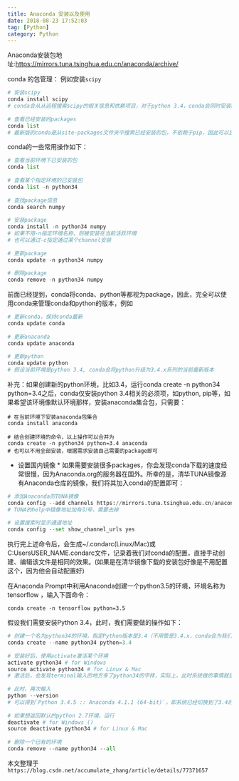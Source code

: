 ```yaml
---
title: Anaconda 安装以及使用
date: 2018-08-23 17:52:03
tag: [Python]
category: Python
---
```

Anaconda安装包地址:https://mirrors.tuna.tsinghua.edu.cn/anaconda/archive/
<!-- more -->
conda 的包管理：
例如安装`scipy`
```python
# 安装scipy
conda install scipy
# conda会从从远程搜索scipy的相关信息和依赖项目，对于python 3.4，conda会同时安装numpy和mkl（运算加速的库）
 
# 查看已经安装的packages
conda list
# 最新版的conda是从site-packages文件夹中搜索已经安装的包，不依赖于pip，因此可以显示出通过各种方式安装的包

```
conda的一些常用操作如下：
```python
# 查看当前环境下已安装的包
conda list
 
# 查看某个指定环境的已安装包
conda list -n python34
 
# 查找package信息
conda search numpy
 
# 安装package
conda install -n python34 numpy
# 如果不用-n指定环境名称，则被安装在当前活跃环境
# 也可以通过-c指定通过某个channel安装
 
# 更新package
conda update -n python34 numpy
 
# 删除package
conda remove -n python34 numpy
```
前面已经提到，conda将conda、python等都视为package，因此，完全可以使用conda来管理conda和python的版本，例如
```python
# 更新conda，保持conda最新
conda update conda
 
# 更新anaconda
conda update anaconda
 
# 更新python
conda update python
# 假设当前环境是python 3.4, conda会将python升级为3.4.x系列的当前最新版本
```
补充：如果创建新的python环境，比如3.4，运行conda create -n python34 python=3.4之后，conda仅安装python 3.4相关的必须项，如python, pip等，如果希望该环境像默认环境那样，安装anaconda集合包，只需要：
```
# 在当前环境下安装anaconda包集合
conda install anaconda
 
# 结合创建环境的命令，以上操作可以合并为
conda create -n python34 python=3.4 anaconda
# 也可以不用全部安装，根据需求安装自己需要的package即可
```

* 设置国内镜像 *
如果需要安装很多packages，你会发现conda下载的速度经常很慢，因为Anaconda.org的服务器在国外。所幸的是，清华TUNA镜像源有Anaconda仓库的镜像，我们将其加入conda的配置即可：
```python
# 添加Anaconda的TUNA镜像
conda config --add channels https://mirrors.tuna.tsinghua.edu.cn/anaconda/pkgs/free/
# TUNA的help中镜像地址加有引号，需要去掉
 
# 设置搜索时显示通道地址
conda config --set show_channel_urls yes
```
执行完上述命令后，会生成~/.condarc(Linux/Mac)或C:UsersUSER_NAME.condarc文件，记录着我们对conda的配置，直接手动创建、编辑该文件是相同的效果。(如果是在清华镜像下载的安装包好像是不用配置这个，因为他会自动配置好)

在Anaconda Prompt中利用Anaconda创建一个python3.5的环境，环境名称为tensorflow ，输入下面命令：
```
conda create -n tensorflow python=3.5
```

假设我们需要安装Python 3.4，此时，我们需要做的操作如下：
```python
# 创建一个名为python34的环境，指定Python版本是3.4（不用管是3.4.x，conda会为我们自动寻找3.4.x中的最新版本）
conda create --name python34 python=3.4
 
# 安装好后，使用activate激活某个环境
activate python34 # for Windows
source activate python34 # for Linux & Mac
# 激活后，会发现terminal输入的地方多了python34的字样，实际上，此时系统做的事情就是把默认2.7环境从PATH中去除，再把3.4对应的命令加入PATH
 
# 此时，再次输入
python --version
# 可以得到`Python 3.4.5 :: Anaconda 4.1.1 (64-bit)`，即系统已经切换到了3.4的环境
 
# 如果想返回默认的python 2.7环境，运行
deactivate # for Windows ()
source deactivate python34 # for Linux & Mac
 
# 删除一个已有的环境
conda remove --name python34 --all
```

本文整理于`https://blog.csdn.net/accumulate_zhang/article/details/77371657`